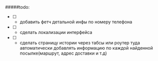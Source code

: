 #####todo:

- [ ] - добавить фетч детальной инфы по номеру телефона
- [ ] - сделать локализации интерфейса
- [ ] - сделать страницу истории через табсы или роутер туда автоматически добавлять информацию по
    каждой найденной посылке(маршрут, адрес доставки и т.д)
